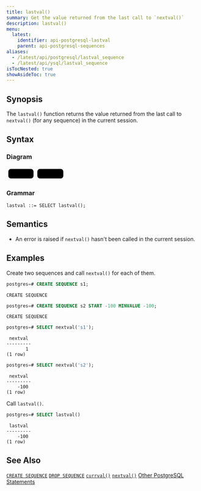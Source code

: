 ```yaml
---
title: lastval()
summary: Get the value returned from the last call to `nextval()`
description: lastval()
menu:
  latest:
    identifier: api-postgresql-lastval
    parent: api-postgresql-sequences
aliases:
  - /latest/api/postgresql/lastval_sequence
  - /latest/api/ysql/lastval_sequence
isTocNested: true
showAsideToc: true
---
```


## Synopsis
The `lastval()` function returns the value returned from the last call to `nextval()` (for any sequence) in the current session.

## Syntax

### Diagram
<svg class="rrdiagram" version="1.1" xmlns:xlink="http://www.w3.org/1999/xlink" xmlns="http://www.w3.org/2000/svg" width="154" height="35" viewbox="0 0 154 35"><path class="connector" d="M0 22h5m66 0h10m68 0h5"/><rect class="literal" x="5" y="5" width="66" height="25" rx="7"/><text class="text" x="15" y="22">SELECT</text><rect class="literal" x="81" y="5" width="68" height="25" rx="7"/><text class="text" x="91" y="22">lastval()</text></svg>

### Grammar
```
lastval ::= SELECT lastval();
```

## Semantics
- An error is raised if `nextval()` hasn't been called in the current session.

## Examples

Create two sequences and call `nextval()` for each of them.

```sql
postgres=# CREATE SEQUENCE s1;
```
```
CREATE SEQUENCE
```
```sql
postgres=# CREATE SEQUENCE s2 START -100 MINVALUE -100;
```
```
CREATE SEQUENCE
```
```sql
postgres=# SELECT nextval('s1');
```
```
 nextval
---------
       1
(1 row)
```
```sql
postgres=# SELECT nextval('s2');
```
```
 nextval
---------
    -100
(1 row)
```

Call `lastval()`.

```sql
postgres=# SELECT lastval()
```
```
 lastval
---------
    -100
(1 row)

```

## See Also
[`CREATE SEQUENCE`](../create_sequence)
[`DROP SEQUENCE`](../drop_sequence)
[`currval()`](../currval_sequence)
[`nextval()`](../nextval_sequence)
[Other PostgreSQL Statements](..)
